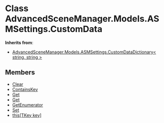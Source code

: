 <a id="Models.ASMSettings.CustomData"></a>
# Class AdvancedSceneManager.Models.ASMSettings.CustomData










**Inherits from**:

* [AdvancedSceneManager.Models.ASMSettings.CustomDataDictionary\< string, string \>](undefined.md#undefined)

## Members

* [Clear](Models.ASMSettings.CustomDataDictionary.md#Models.ASMSettings.CustomDataDictionary_1ae8518f5b992b75ea863b422bc9481ff2)
* [ContainsKey](Models.ASMSettings.CustomDataDictionary.md#Models.ASMSettings.CustomDataDictionary_1a52aeca098bb5a3fc01948b259edcec85)
* [Get](Models.ASMSettings.CustomDataDictionary.md#Models.ASMSettings.CustomDataDictionary_1a5723fc30442ff7220e31de6cfeee1875)
* [Get](Models.ASMSettings.CustomDataDictionary.md#Models.ASMSettings.CustomDataDictionary_1ab2cfaf4da5ef25695705ec85102b4a7b)
* [GetEnumerator](Models.ASMSettings.CustomDataDictionary.md#Models.ASMSettings.CustomDataDictionary_1a13f71328e7714670a3ca56456333fc55)
* [Set](Models.ASMSettings.CustomDataDictionary.md#Models.ASMSettings.CustomDataDictionary_1ac0146f128a8a6f3b04b63ae17258f8bf)
* [this[TKey key]](Models.ASMSettings.CustomDataDictionary.md#Models.ASMSettings.CustomDataDictionary_1ac8ea00d66cd59d2769ae9194606637ac)


[static]: https://img.shields.io/badge/-static-lightgrey (static)



